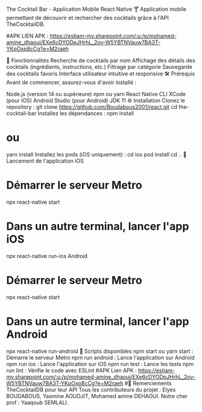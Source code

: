 The Cocktail Bar - Application Mobile React Native 🍸
Application mobile permettant de découvrir et rechercher des cocktails grâce à l'API TheCocktailDB.

#APK
LIEN APK : https://estiam-my.sharepoint.com/:u:/p/mohamed-amine_dhaoui/EXe6cDYODpJHrhL_2ov-W5YBTNVauw7BA3T-YKpOxp8cCg?e=M2raeh

📱 Fonctionnalités
Recherche de cocktails par nom
Affichage des détails des cocktails (ingrédients, instructions, etc.)
Filtrage par catégorie
Sauvegarde des cocktails favoris
Interface utilisateur intuitive et responsive
🛠 Prérequis
Avant de commencer, assurez-vous d'avoir installé :

Node.js (version 14 ou supérieure)
npm ou yarn
React Native CLI
XCode (pour iOS)
Android Studio (pour Android)
JDK 11
⚙️ Installation
Clonez le repository :
git clone https://github.com/Boudabous2001/react.git
cd the-cocktail-bar
Installez les dépendances :
npm install
# ou
yarn install
Installez les pods (iOS uniquement) :
cd ios
pod install
cd ..
🚀 Lancement de l'application
iOS
# Démarrer le serveur Metro
npx react-native start

# Dans un autre terminal, lancer l'app iOS
npx react-native run-ios
Android
# Démarrer le serveur Metro
npx react-native start

# Dans un autre terminal, lancer l'app Android
npx react-native run-android
🔧 Scripts disponibles
npm start ou yarn start : Démarre le serveur Metro
npm run android : Lance l'application sur Android
npm run ios : Lance l'application sur iOS
npm run test : Lance les tests
npm run lint : Vérifie le code avec ESLint
#APK
Lien APK : https://estiam-my.sharepoint.com/:u:/p/mohamed-amine_dhaoui/EXe6cDYODpJHrhL_2ov-W5YBTNVauw7BA3T-YKpOxp8cCg?e=M2raeh
#🙏 Remerciements
TheCocktailDB pour leur API
Tous les contributeurs du projet : Elyes BOUDABOUS, Yasmine AOUDJIT, Mohamed amine DEHAOUI.
Notre cher prof : Yaaqoub SEMLALI.
